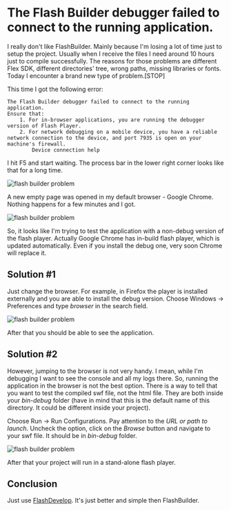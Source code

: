 # The Flash Builder debugger failed to connect to the running application.

I really don't like FlashBuilder. Mainly because I'm losing a lot of time just to setup the project. Usually when I receive the files I need around 10 hours just to compile successfully. The reasons for those problems are different Flex SDK, different directories' tree, wrong paths, missing libraries or fonts. Today I encounter a brand new type of problem.[STOP]

This time I got the following error:

	The Flash Builder debugger failed to connect to the running application.
	Ensure that:
		1. For in-browser applications, you are running the debugger version of Flash Player.
		2. For network debugging on a mobile device, you have a reliable network connection to the device, and port 7935 is open on your machine's firewall.
		    Device connection help

I hit F5 and start waiting. The process bar in the lower right corner looks like that for a long time.

![flash builder problem](http://krasimirtsonev.com/blog/articles/TheFlashBuilderDebuggerFailedToConnectToTheRunningApplication/pics/pic2.jpg)

A new empty page was opened in my default browser - Google Chrome. Nothing happens for a few minutes and I got.

![flash builder problem](http://krasimirtsonev.com/blog/articles/TheFlashBuilderDebuggerFailedToConnectToTheRunningApplication/pics/pic1.jpg)

So, it looks like I'm trying to test the application with a non-debug version of the flash player. Actually Google Chrome has in-build flash player, which is updated automatically. Even if you install the debug one, very soon Chrome will replace it. 

## Solution #1
Just change the browser. For example, in Firefox the player is installed externally and you are able to install the debug version. 
Choose Windows -> Preferences and type *browser* in the search field.

![flash builder problem](http://krasimirtsonev.com/blog/articles/TheFlashBuilderDebuggerFailedToConnectToTheRunningApplication/pics/pic3.jpg)

After that you should be able to see the application.

## Solution #2
However, jumping to the browser is not very handy. I mean, while I'm debugging I want to see the console and all my logs there. So, running the application in the browser is not the best option. There is a way to tell that you want to test the compiled swf file, not the html file. They are both inside your *bin-debug* folder (have in mind that this is the default name of this directory. It could be different inside your project).

Choose Run -> Run Configurations. Pay attention to the *URL or path to launch*. Uncheck the option, click on the *Browse* button and navigate to your swf file. It should be in *bin-debug* folder.

![flash builder problem](http://krasimirtsonev.com/blog/articles/TheFlashBuilderDebuggerFailedToConnectToTheRunningApplication/pics/pic4.jpg)

After that your project will run in a stand-alone flash player.

## Conclusion

Just use [FlashDevelop](http://www.flashdevelop.org/). It's just better and simple then FlashBuilder.
